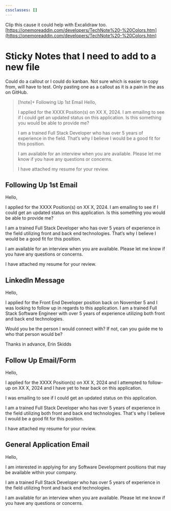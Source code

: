 ```yaml
---
cssclasses: []
---
```


Clip this cause it could help with Excalidraw too. [https://onemoreaddin.com/developers/TechNote%20-%20Colors.htm](https://onemoreaddin.com/developers/TechNote%20-%20Colors.htm)

# Sticky Notes that I need to add to a new file
Could do a callout or I could do kanban. Not sure which is easier to copy from, will have to test. Only pasting one as a callout as it is a pain in the ass on GitHub.

> [!note]+ Following Up 1st Email
> Hello,
>
> I applied for the XXXX Position(s) on XX X, 2024. I am emailing to see if I could get an updated status on this application. Is this something you would be able to provide me?
>
> I am a trained Full Stack Developer who has over 5 years of experience in the field. That’s why I believe I would be a good fit for this position.
>
> I am available for an interview when you are available. Please let me know if you have any questions or concerns.
> 
> I have attached my resume for your review.

## Following Up 1st Email
Hello,

I applied for the XXXX Position(s) on XX X, 2024. I am emailing to see if I could get an updated status on this application. Is this something you would be able to provide me?

I am a trained Full Stack Developer who has over 5 years of experience in the field utilizing front and back end technologies. That’s why I believe I would be a good fit for this position.

I am available for an interview when you are available. Please let me know if you have any questions or concerns.

I have attached my resume for your review.

## LinkedIn Message
Hello,

I applied for the Front End Developer position back on November 5 and I was looking to follow up in regards to this application. I am a trained Full Stack Software Engineer with over 5 years of experience utilizing both front and back end technologies.

Would you be the person I would connect with? If not, can you guide me to who that person would be?

Thanks in advance,
Erin Skidds

## Follow Up Email/Form
Hello,

I applied for the XXXX Position(s) on XX X, 2024 and I attempted to follow-up on XX X, 2024 and I have yet to hear back on this application.

I was emailing to see if I could get an updated status on this application.

I am a trained Full Stack Developer who has over 5 years of experience in the field utilizing both front and back end technologies. That's why I believe I would be a good fit for this position.

I have attached my resume for your review.

## General Application Email
Hello,  
 
I am interested in applying for any Software Development positions that may be available within your company.

I am a trained Full Stack Developer who has over 5 years of experience in the field utilizing front and back end technologies.

I am available for an interview when you are available. Please let me know if you have any questions or concerns.
